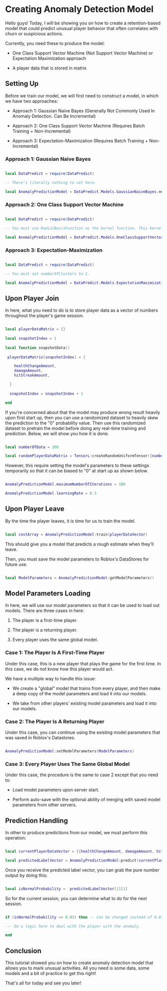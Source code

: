 # Creating Anomaly Detection Model

Hello guys! Today, I will be showing you on how to create a retention-based model that could predict unusual player behavior that often correlates with churn or suspicious actions.

Currently, you need these to produce the model:

* One Class Support Vector Machine (Not Support Vector Machine) or Expectation Maximization approach

* A player data that is stored in matrix

## Setting Up

Before we train our model, we will first need to construct a model, in which we have two approaches:

* Approach 1: Gaussian Naive Bayes (Generally Not Commonly Used In Anomaly Detection. Can Be Incremental)

* Approach 2: One Class Support Vector Machine (Requires Batch Training + Non-Incremental)

* Approach 3: Expectation-Maximization (Requires Batch Training + Non-Incremental)

### Approach 1: Gaussian Naive Bayes

```lua

local DataPredict = require(DataPredict)

-- There's literally nothing to set here.

local AnomalyPredictionModel = DataPredict.Models.GaussianNaiveBayes.new()

```

### Approach 2: One Class Support Vector Machine

```lua

local DataPredict = require(DataPredict)

-- You must use RadialBasisFunction as the kernel function. This kernel accepts inputs of -infinity to infinity values, but outputs 0 to 1 values.

local AnomalyPredictionModel = DataPredict.Models.OneClassSupportVectorMachine.new({maximumNumberOfIterations = 1, kernelFunction = "RadialBasisFunction"})

```

### Approach 3: Expectation-Maximization

```lua

local DataPredict = require(DataPredict)

-- You must set numberOfClusters to 1.

local AnomalyPredictionModel = DataPredict.Models.ExpectationMaximization.new({numberOfClusters = 1})

```

## Upon Player Join

In here, what you need to do is to store player data as a vector of numbers throughout the player's game session.

```lua

local playerDataMatrix = {}
  
local snapshotIndex = 1
  
local function snapshotData()
  
 playerDataMatrix[snapshotIndex] = {

    healthChangeAmount,
    damageAmount,
    hitStreakAmount,

  }
  
  snapshotIndex = snapshotIndex + 1

end

```

If you're concerned about that the model may produce wrong result heavily upon first start up, then you can use a randomized dataset to heavily skew the prediction to the "0" probability value. Then use this randomized dataset to pretrain the model before doing any real-time training and prediction. Below, we will show you how it is done.

```lua

local numberOfData = 100

local randomPlayerDataMatrix = TensorL:createRandomUniformTensor({numberOfData, 3}, -100, 100) -- 100 random data with 3 features.

```

However, this require setting the model's parameters to these settings temporarily so that it can be biased to "0" at start up as shown below.

```lua

AnomalyPredictionModel.maximumNumberOfIterations = 100

AnomalyPredictionModel.learningRate = 0.3

```

## Upon Player Leave

By the time the player leaves, it is time for us to train the model.

```lua

local costArray = AnomalyPredictionModel:train(playerDataVector)

```

This should give you a model that predicts a rough estimate when they'll leave.

Then, you must save the model parameters to Roblox's DataStores for future use.

```lua

local ModelParameters = AnomalyPredictionModel:getModelParameters()

```

## Model Parameters Loading 

In here, we will use our model parameters so that it can be used to load out models. There are three cases in here:

1. The player is a first-time player.

2. The player is a returning player.

3. Every player uses the same global model.

### Case 1: The Player Is A First-Time Player

Under this case, this is a new player that plays the game for the first time. In this case, we do not know how this player would act.

We have a multiple way to handle this issue:

* We create a "global" model that trains from every player, and then make a deep copy of the model parameters and load it into our models.

* We take from other players' existing model parameters and load it into our models.

### Case 2: The Player Is A Returning Player

Under this case, you can continue using the existing model parameters that was saved in Roblox's Datastores.

```lua

AnomalyPredictionModel:setModelParameters(ModelParameters)

```

### Case 3: Every Player Uses The Same Global Model

Under this case, the procedure is the same to case 2 except that you need to:

* Load model parameters upon server start.

* Perform auto-save with the optional ability of merging with saved model parameters from other servers.

## Prediction Handling

In other to produce predictions from our model, we must perform this operation:

```lua

local currentPlayerDataVector = {{healthChangeAmount, damageAmount, hitStreakAmount}}

local predictedLabelVector = AnomalyPredictionModel:predict(currentPlayerDataVector)

```

Once you receive the predicted label vector, you can grab the pure number output by doing this:

```lua

local isNormalProbability =  predictedLabelVector[1][1]

```

So for the current session, you can determine what to do for the next session.

```lua

if (isNormalProbability <= 0.03) then -- Can be changed instead of 0.03.

--- Do a logic here to deal with the player with the anomaly.

end

```

## Conclusion

This tutorial showed you on how to create anomaly detection model that allows you to mark unusual activities. All you need is some data, some models and a bit of practice to get this right!

That's all for today and see you later!
